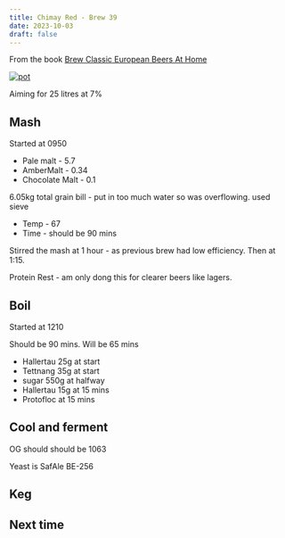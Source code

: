 ```yaml
---
title: Chimay Red - Brew 39 
date: 2023-10-03
draft: false 
---
```

<!-- [![pot](/images/2023-06-06/3.jpg "treatment")](/images/2023-06-06/3.jpg) -->

From the book [Brew Classic European Beers At Home]()

[![pot](/images/2023-10-03/1.jpg "treatment")](/images/2023-10-03/1.jpg)

Aiming for 25 litres at 7%

## Mash

Started at 0950

- Pale malt - 5.7
- AmberMalt - 0.34 
- Chocolate Malt - 0.1 

6.05kg total grain bill - put in too much water so was overflowing. used sieve

- Temp - 67
- Time - should be 90 mins 

Stirred the mash at 1 hour - as previous brew had low efficiency. Then at 1:15.

Protein Rest - am only dong this for clearer beers like lagers.

## Boil

Started at 1210

Should be 90 mins. Will be 65 mins

- Hallertau 25g at start
- Tettnang 35g at start
- sugar 550g at halfway
- Hallertau 15g at 15 mins
- Protofloc at 15 mins

## Cool and ferment

OG should should be 1063

Yeast is SafAle BE-256


## Keg


## Next time



